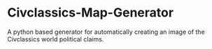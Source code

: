 # Civclassics-Map-Generator
A python based generator for automatically creating an image of the Civclassics world political claims.

